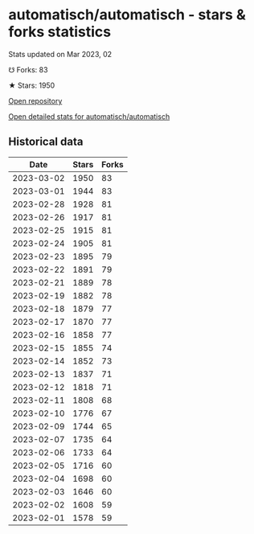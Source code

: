 # automatisch/automatisch - stars & forks statistics

Stats updated on Mar 2023, 02

☋ Forks: 83

★ Stars: 1950

[Open repository](https://github.com/automatisch/automatisch)

[Open detailed stats for automatisch/automatisch](https://reviewgithub.com/rep/automatisch/automatisch)

## Historical data
| Date | Stars | Forks |
|------|-------|-------|
| 2023-03-02 | 1950 | 83 | 
| 2023-03-01 | 1944 | 83 | 
| 2023-02-28 | 1928 | 81 | 
| 2023-02-26 | 1917 | 81 | 
| 2023-02-25 | 1915 | 81 | 
| 2023-02-24 | 1905 | 81 | 
| 2023-02-23 | 1895 | 79 | 
| 2023-02-22 | 1891 | 79 | 
| 2023-02-21 | 1889 | 78 | 
| 2023-02-19 | 1882 | 78 | 
| 2023-02-18 | 1879 | 77 | 
| 2023-02-17 | 1870 | 77 | 
| 2023-02-16 | 1858 | 77 | 
| 2023-02-15 | 1855 | 74 | 
| 2023-02-14 | 1852 | 73 | 
| 2023-02-13 | 1837 | 71 | 
| 2023-02-12 | 1818 | 71 | 
| 2023-02-11 | 1808 | 68 | 
| 2023-02-10 | 1776 | 67 | 
| 2023-02-09 | 1744 | 65 | 
| 2023-02-07 | 1735 | 64 | 
| 2023-02-06 | 1733 | 64 | 
| 2023-02-05 | 1716 | 60 | 
| 2023-02-04 | 1698 | 60 | 
| 2023-02-03 | 1646 | 60 | 
| 2023-02-02 | 1608 | 59 | 
| 2023-02-01 | 1578 | 59 | 

